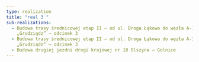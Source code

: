 ```yaml
---
type: realization
title: "real 3 "
sub-realizations:
  - Budowa trasy średnicowej etap II – od ul. Droga Łąkowa do węzła A-1
    „Grudziądz” – odcinek 3
  - Budowa trasy średnicowej etap II – od ul. Droga Łąkowa do węzła A-1
    „Grudziądz” – odcinek 3
  - Budowa drugiej jezdni drogi krajowej nr 18 Olszyna – Golnice
---
```

